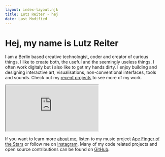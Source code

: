 ```yaml
---
layout: index-layout.njk
title: Lutz Reiter - hej
date: Last Modified
---
```


# Hej, my name is Lutz Reiter

I am a Berlin based creative technologist, coder and creator of curious things. I like to create both, the useful and the seemingly useless things. I often work digitaly but i also like to get my hands dirty. I enjoy building and designing interactive art, visualisations, non-conventional interfaces, tools and sounds. Check out my [recent projects](/projects) to see more of my work. 

<div class="centered-iframe" onClick="onFrameClicked()">
  <iframe id="sketch" src="https://lutzer.github.io/codevember19/day07-shape-fullscreen.html"></iframe>
</div>

If you want to learn more [about me](/about), listen to my music project [Ape Finger of the Stars](https://soundcloud.com/apefinger) or follow me on [Instagram](https://www.instagram.com/lutzeputze/). Many of my code related projects and open source contributions can be found on [GitHub](https://github.com/lutzer).



<!-- <span class="date">{% formatDate page.date %}</span> -->

<script>
  const onFrameClicked = function() {
    document.location.reload()
  }
  const onResize = function() {
    const sketch = document.getElementById('sketch')
    sketch.style.height = sketch.clientWidth + "px"
  }
  window.addEventListener("resize", onResize)
  onResize()
</script>

